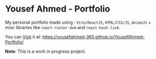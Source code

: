 # Yousef Ahmed - Portfolio
My personal portfolio made using : `Vite/ReactJS`, `HTML/CSS/JS`, `AnimeJS` + misc libraries like `react-router-dom` and `react-hash-link`.

You can [Visit](https://yousefahmed-365.github.io/YousefAhmed-Portfolio/) it at: https://yousefahmed-365.github.io/YousefAhmed-Portfolio/

**Note**: This is a work in progress project.

